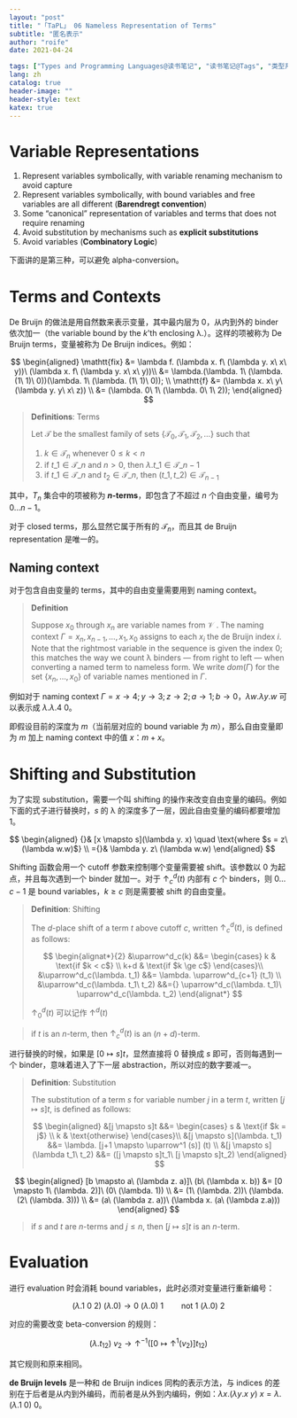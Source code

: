 ```yaml
---
layout: "post"
title: "「TaPL」 06 Nameless Representation of Terms"
subtitle: "匿名表示"
author: "roife"
date: 2021-04-24

tags: ["Types and Programming Languages@读书笔记", "读书笔记@Tags", "类型系统@程序语言理论", "程序语言理论@Tags", "λ 演算@函数式编程", "函数式编程@Tags"]
lang: zh
catalog: true
header-image: ""
header-style: text
katex: true
---
```


# Variable Representations

1. Represent variables symbolically, with variable renaming mechanism to avoid capture
2. Represent variables symbolically, with bound variables and free variables are all different (**Barendregt convention**)
3. Some “canonical” representation of variables and terms that does not require renaming
4. Avoid substitution by mechanisms such as **explicit substitutions**
5. Avoid variables (**Combinatory Logic**)

下面讲的是第三种，可以避免 alpha-conversion。

# Terms and Contexts

De Bruijn 的做法是用自然数来表示变量，其中最内层为 $0$，从内到外的 binder 依次加一（the
variable bound by the $k$'th enclosing λ.）。这样的项被称为 De Bruijn terms，变量被称为 De Bruijn indices。例如：

$$
\begin{aligned}
    \mathtt{fix} &= \lambda f. (\lambda x. f\ (\lambda y. x\ x\ y))\ (\lambda x. f\ (\lambda y. x\ x\ y))\\
    &= \lambda.(\lambda. 1\ (\lambda. (1\ 1)\ 0))(\lambda. 1\ (\lambda. (1\ 1)\ 0)); \\
    \mathtt{f} &= (\lambda x. x\ y\ (\lambda y. y\ x\ z)) \\
    &= (\lambda. 0\ 1\ (\lambda. 0\ 1\ 2));
\end{aligned}
$$

> **Definitions**: Terms
>
> Let $\mathcal{T}$ be the smallest family of sets $\{\mathcal{T}_0, \mathcal{T}_1, \mathcal{T}_2, \dots\}$ such that
> 1. $k \in \mathcal{T}_n$ whenever $0 \le k < n$
> 2. if $t\_1 \in \mathcal{T}\_n$ and $n > 0$, then $\lambda. t\_1 \in \mathcal{T}\_{n-1}$
> 3. if $t\_1 \in \mathcal{T}\_n$ and $t_2 \in \mathcal{T}\_n$, then $(t\_1, t\_2) \in \mathcal{T}_{n-1}$

其中，$T_n$ 集合中的项被称为 **$n$-terms**，即包含了不超过 $n$ 个自由变量，编号为 $0 \dots n-1$。

对于 closed terms，那么显然它属于所有的 $\mathcal{T}_n$，而且其 de Bruijn representation 是唯一的。

## Naming context

对于包含自由变量的 terms，其中的自由变量需要用到 naming context。

> **Definition**
>
> Suppose $x_0$ through $x_n$ are variable names from $\mathcal{V}$ . The naming context $\Gamma = x_n, x_{n−1}, \dots, x_1, x_0$ assigns to each $x_i$ the de Bruijn index $i$. Note that the rightmost variable in the sequence is given the index $0$; this matches the way we count λ binders — from right to left — when converting a named term to nameless form. We write $dom(Γ)$ for the set $\{x_n, \dots ,x_0\}$ of variable names mentioned in $\Gamma$.

例如对于 naming context $\Gamma = x \rightarrow 4; y \rightarrow 3; z \rightarrow 2; a \rightarrow 1; b \rightarrow 0$，$\lambda w. \lambda y. w$ 可以表示成 $\lambda . \lambda . 4\ 0$。

即假设目前的深度为 $m$（当前层对应的 bound variable 为 $m$），那么自由变量即为 $m$ 加上 naming context 中的值 $x$：$m+x$。

# Shifting and Substitution

为了实现 substitution，需要一个叫 shifting 的操作来改变自由变量的编码。例如下面的式子进行替换时，$s$ 的 λ 的深度多了一层，因此自由变量的编码都要增加 $1$。

$$
\begin{aligned}
     {}& [x \mapsto s](\lambda y. x) \quad \text{where $s = z\ (\lambda w.w)$} \\
    ={}& \lambda y. z\ (\lambda w.w)
\end{aligned}
$$

Shifting 函数会用一个 cutoff 参数来控制哪个变量需要被 shift。该参数以 $0$ 为起点，并且每次遇到一个 binder 就加一。对于 $\uparrow^d_c(t)$ 内部有 $c$ 个 binders，则 $0 \dots c-1$ 是 bound variables，$k \ge c$ 则是需要被 shift 的自由变量。

> **Definition**: Shifting
>
> The $d$-place shift of a term $t$ above cutoff $c$, written $\uparrow^d_c (t)$, is defined as follows:
>
> $$
> \begin{alignat*}{2}
> &\uparrow^d_c(k) &&=
>     \begin{cases}
>         k & \text{if $k < c$} \\
>         k+d & \text{if $k \ge c$}
>     \end{cases}\\
> &\uparrow^d_c(\lambda. t_1) &&= \lambda. \uparrow^d_{c+1} (t_1) \\
> &\uparrow^d_c(\lambda. t_1\ t_2) &&={} \uparrow^d_c(\lambda. t_1)\ \uparrow^d_c(\lambda. t_2)
> \end{alignat*}
> $$
>
> $\uparrow^d_0 (t)$ 可以记作 $\uparrow^d (t)$

>  if $t$ is an $n$-term, then $\uparrow^d_c (t)$ is an $(n+d)$-term.

进行替换的时候，如果是 $[0 \mapsto s]t$，显然直接将 $0$ 替换成 $s$ 即可，否则每遇到一个 binder，意味着进入了下一层 abstraction，所以对应的数字要减一。

> **Definition**: Substitution
>
> The substitution of a term $s$ for variable number $j$ in a term $t$, written $[j \mapsto s]t$, is defined as follows:
>
> $$
> \begin{aligned}
> &[j \mapsto s]t &&=
>   \begin{cases}
>       s & \text{if $k = j$} \\
>       k & \text{otherwise}
>   \end{cases}\\
> &[j \mapsto s](\lambda. t_1) &&= \lambda. [j+1 \mapsto \uparrow^1 (s)] (t) \\
> &[j \mapsto s](\lambda t_1\ t_2) &&= ([j \mapsto s]t_1\ [j \mapsto s]t_2)
> \end{aligned}
> $$

$$
\begin{aligned}
    [b \mapsto a\ (\lambda z. a)]\ (b\ (\lambda x. b)) &= [0 \mapsto 1\ (\lambda. 2)]\ (0\ (\lambda. 1)) \\
    &= (1\ (\lambda. 2))\ (\lambda. (2\ (\lambda. 3))) \\
    &= (a\ (\lambda z. a))\ (\lambda x. (a\ (\lambda z.a)))
\end{aligned}
$$

> if $s$ and $t$ are $n$-terms and $j \le n$, then $[j \mapsto s]t$ is an $n$-term.


# Evaluation

进行 evaluation 时会消耗 bound variables，此时必须对变量进行重新编号：

$$
(\lambda. 1\ 0\ 2)\ (\lambda. 0) \rightarrow 0\ (\lambda. 0)\ 1 \qquad \text{not $1\ (\lambda.0)\ 2$}
$$

对应的需要改变 beta-conversion 的规则：

$$
(\lambda. t_{12})\ v_2 \rightarrow \uparrow^{-1}([0 \mapsto \uparrow^1(v_2)]t_{12}) \tag{E-AppAbs}
$$

其它规则和原来相同。

**de Bruijn levels** 是一种和 de Bruijn indices 同构的表示方法，与 indices 的差别在于后者是从内到外编码，而前者是从外到内编码，例如：$\lambda x. (\lambda y. x\ y)\ x = \lambda. (\lambda. 1\ 0)\ 0$。